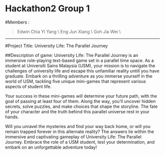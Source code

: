 # Hackathon2 Group 1

#Members :
> Edwin Chia Yi Yang \\
> Eng Jun Xiang \\
> Goh Jia Wei \\


---


#Project Title: University Life: The Parallel Journey

##Description of game:
University Life: The Parallel Journey is an immersive role-playing text-based game set in a parallel time space. As a student at Universiti Sains Malaysia (USM), your mission is to navigate the challenges of university life and escape this unfamiliar reality untill you have graduate. Embark on a thrilling adventure as you immerse yourself in the world of USM, tackling five unique mini-games that represent various aspects of student life.

Your success in these mini-games will determine your future path, with the goal of passing at least four of them. Along the way, you'll uncover hidden secrets, solve puzzles, and make choices that shape the storyline. The fate of your character and the truth behind this parallel universe rest in your hands.

Will you unravel the mysteries and find your way back home, or will you remain trapped forever in this alternate reality? The answers lie within the immersive and captivating gameplay of University Life: The Parallel Journey. Embrace the role of a USM student, test your determination, and embark on an unforgettable adventure today!
